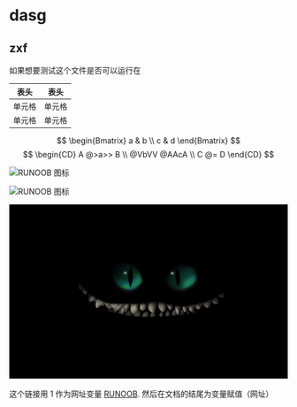 # dasg

## zxf

如果想要测试这个文件是否可以运行在

|  表头   | 表头  |
|:----:|:----:|
| 单元格  | 单元格 |
| 单元格  | 单元格 |

$$
\begin{Bmatrix}
   a & b \\
   c & d
\end{Bmatrix}
$$
$$
\begin{CD}
   A @>a>> B \\
@VbVV @AAcA \\
   C @= D
\end{CD}
$$

![RUNOOB 图标](https://static.jyshare.com/images/runoob-logo.png)

![RUNOOB 图标](https://w.wallhaven.cc/full/we/wallhaven-werdv6.png)

![RUNOOB 图标](https://github.com/HandsomeLord/inovance-works/blob/main/pictuer/wallhaven-48rvrj_2560x1600.png)

这个链接用 1 作为网址变量 [RUNOOB][1].
然后在文档的结尾为变量赋值（网址）

[1]: https://w.wallhaven.cc/full/we/wallhaven-werdv6.png
